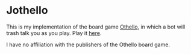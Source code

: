 # Jothello

This is my implementation of the board game [Othello](https://en.wikipedia.org/wiki/Reversi), in which a bot will trash talk you as you play.
Play it [here](http://jdw1996.github.io/jothello).

I have no affiliation with the publishers of the Othello board game.
